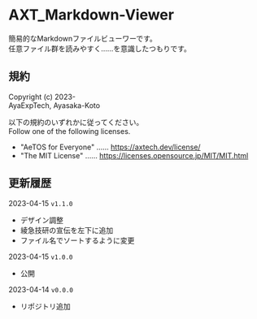 # AXT_Markdown-Viewer

簡易的なMarkdownファイルビューワーです。  
任意ファイル群を読みやすく……を意識したつもりです。

## 規約

Copyright (c) 2023-  
AyaExpTech, Ayasaka-Koto

以下の規約のいずれかに従ってください。  
Follow one of the following licenses.

- "AeTOS for Everyone" …… https://axtech.dev/license/
- "The MIT License" …… https://licenses.opensource.jp/MIT/MIT.html

## 更新履歴

2023-04-15 `v1.1.0`
- デザイン調整
- 綾急技研の宣伝を左下に追加
- ファイル名でソートするように変更

2023-04-15 `v1.0.0`
- 公開

2023-04-14 `v0.0.0`
- リポジトリ追加
